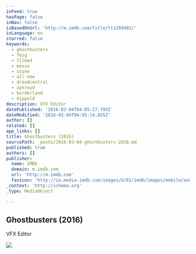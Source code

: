 ```yaml
---
inFeed: true
hasPage: false
inNav: false
isBasedOnUrl: 'http://m.imdb.com/title/tt1289401/'
inLanguage: en
starred: false
keywords:
  - ghostbusters
  - feig
  - filmed
  - movie
  - stone
  - all-new
  - dreadcentral
  - aykroyd
  - borderland
  - dippold
description: VFX Editor
datePublished: '2016-03-04T04:05:27.793Z'
dateModified: '2016-03-04T04:05:14.855Z'
author: []
related: []
app_links: []
title: Ghostbusters (2016)
sourcePath: _posts/2016-03-04-ghostbusters-2016.md
published: true
authors: []
publisher:
  name: IMDb
  domain: m.imdb.com
  url: 'http://m.imdb.com'
  favicon: 'http://ia.media-imdb.com/images/G/01/imdb/images/mobile/android-mobile-196x196-1358942022._CB361295825_.png'
_context: 'http://schema.org'
_type: MediaObject

---
```

<article style=""><h1>Ghostbusters (2016)</h1><p>VFX Editor</p><img src="https://s3-us-west-2.amazonaws.com/the-grid-img/p/115dd00e39a406911355a84b810e60e94b6a42ae.jpg" /></article>